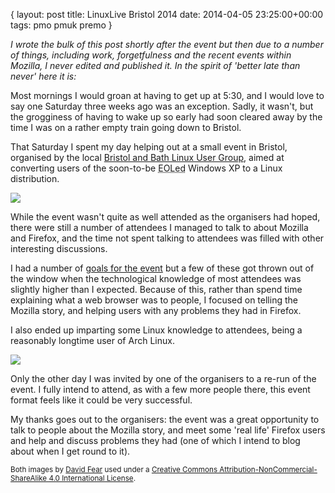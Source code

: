 {
  layout: post
  title: LinuxLive Bristol 2014
  date: 2014-04-05 23:25:00+00:00
  tags: pmo pmuk premo
}

*I wrote the bulk of this post shortly after the event but then due to a number of things, including work, forgetfulness and the recent events within Mozilla, I never edited and published it. In the spirit of 'better late than never' here it is:*

Most mornings I would groan at having to get up at 5:30, and I would love to say one Saturday three weeks ago was an exception. Sadly, it wasn't, but the grogginess of having to wake up so early had soon cleared away by the time I was on a rather empty train going down to Bristol.

That Saturday I spent my day helping out at a small event in Bristol, organised by the local [Bristol and Bath Linux User Group](http://www.bristol.lug.org.uk/), aimed at converting users of the soon-to-be <abbr title="End Of Lifed">EOLed</abbr> Windows XP to a Linux distribution.

<img src="http://i.imgur.com/nmXK8ry.jpg">

While the event wasn't quite as well attended as the organisers had hoped, there were still a number of attendees I managed to talk to about Mozilla and Firefox, and the time not spent talking to attendees was filled with other interesting discussions.

I had a number of [goals for the event](https://reps.mozilla.org/e/linuxlive-bristol-2014/) but a few of these got thrown out of the window when the technological knowledge of most attendees was slightly higher than I expected. Because of this, rather than spend time explaining what a web browser was to people, I focused on telling the Mozilla story, and helping users with any problems they had in Firefox.

I also ended up imparting some Linux knowledge to attendees, being a reasonably longtime user of Arch Linux.

<img src="http://i.imgur.com/0SBnc7Y.jpg">

Only the other day I was invited by one of the organisers to a re-run of the event. I fully intend to attend, as with a few more people there, this event format feels like it could be very successful.

My thanks goes out to the organisers: the event was a great opportunity to talk to people about the Mozilla story, and meet some 'real life' Firefox users and help and discuss problems they had (one of which I intend to blog about when I get round to it).

<small><span xmlns:dct="http://purl.org/dc/terms/" href="http://purl.org/dc/dcmitype/StillImage" rel="dct:type">Both images</span> by <a xmlns:cc="http://creativecommons.org/ns#" href="https://twitter.com/dfear" property="cc:attributionName" rel="cc:attributionURL">David Fear</a> used under a <a rel="license" href="http://creativecommons.org/licenses/by-nc-sa/4.0/">Creative Commons Attribution-NonCommercial-ShareAlike 4.0 International License</a>.</small>
